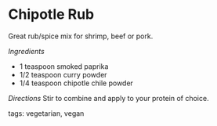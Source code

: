 Chipotle Rub
============

Great rub/spice mix for shrimp, beef or pork.

_Ingredients_
* 1 teaspoon smoked paprika
* 1/2 teaspoon curry powder
* 1/4 teaspoon chipotle chile powder

_Directions_
Stir to combine and apply to your protein of choice.

tags: vegetarian, vegan
